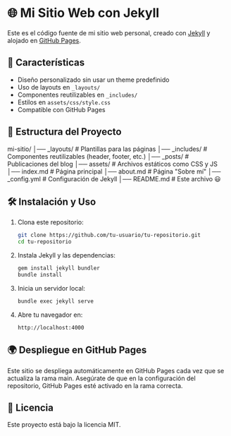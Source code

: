 # 🌐 Mi Sitio Web con Jekyll

Este es el código fuente de mi sitio web personal, creado con [Jekyll](https://jekyllrb.com/) y alojado en [GitHub Pages](https://pages.github.com/).  

## 🚀 Características  

- Diseño personalizado sin usar un theme predefinido  
- Uso de layouts en `_layouts/`  
- Componentes reutilizables en `_includes/`  
- Estilos en `assets/css/style.css`  
- Compatible con GitHub Pages  

## 📂 Estructura del Proyecto  

mi-sitio/ │── _layouts/ # Plantillas para las páginas │── _includes/ # Componentes reutilizables (header, footer, etc.) │── _posts/ # Publicaciones del blog │── assets/ # Archivos estáticos como CSS y JS │── index.md # Página principal │── about.md # Página "Sobre mí" │── _config.yml # Configuración de Jekyll │── README.md # Este archivo 😃


## 🛠️ Instalación y Uso  

1. Clona este repositorio:  
   ```sh
   git clone https://github.com/tu-usuario/tu-repositorio.git
   cd tu-repositorio
2. Instala Jekyll y las dependencias:
    ```sh
    gem install jekyll bundler
    bundle install
3. Inicia un servidor local:
    ```sh
    bundle exec jekyll serve
4. Abre tu navegador en:
    ```arduino
    http://localhost:4000

## 🌍 Despliegue en GitHub Pages
Este sitio se despliega automáticamente en GitHub Pages cada vez que se actualiza la rama main. Asegúrate de que en la configuración del repositorio, GitHub Pages esté activado en la rama correcta.

## 📜 Licencia
Este proyecto está bajo la licencia MIT.